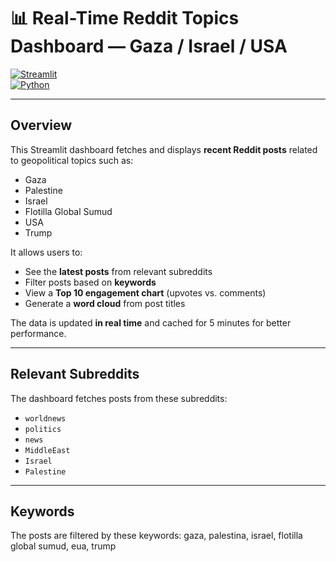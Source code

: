 # 📊 Real-Time Reddit Topics Dashboard — Gaza / Israel / USA

[![Streamlit](https://img.shields.io/badge/Streamlit-App-green)](https://share.streamlit.io)  
[![Python](https://img.shields.io/badge/Python-3.8+-blue)](https://www.python.org/)

---

## Overview

This Streamlit dashboard fetches and displays **recent Reddit posts** related to geopolitical topics such as:

- Gaza  
- Palestine  
- Israel  
- Flotilla Global Sumud  
- USA  
- Trump  

It allows users to:  

- See the **latest posts** from relevant subreddits  
- Filter posts based on **keywords**  
- View a **Top 10 engagement chart** (upvotes vs. comments)  
- Generate a **word cloud** from post titles  

The data is updated **in real time** and cached for 5 minutes for better performance.

---

## Relevant Subreddits

The dashboard fetches posts from these subreddits:

- `worldnews`  
- `politics`  
- `news`  
- `MiddleEast`  
- `Israel`  
- `Palestine`  

---

## Keywords

The posts are filtered by these keywords: gaza, palestina, israel, flotilla global sumud, eua, trump
